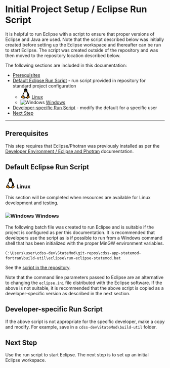 # Initial Project Setup / Eclipse Run Script #

It is helpful to run Eclipse with a script to ensure that proper versions of Eclipse and Java are used.
Note that the script described below
was initially created before setting up the Eclipse workspace and thereafter can be run to start Eclipse.
The script was created outside of the repository and was then moved to the repository location described below.

The following sections are included in this documentation:

* [Prerequisites](#prerequisites)
* [Default Eclipse Run Script](#default-eclipse-run-script) - run script provided in repository for standard project configuration
	+ ![Linux](../images/linux-32.png) [Linux](#linux)
	+ ![Windows](../images/windows-32.ico) [Windows](#windows)
* [Developer-specific Run Script](#developer-specific-run-script) - modify the default for a specific user
* [Next Step](#next-step)

--------------

## Prerequisites ##

This step requires that Eclipse/Photran was previously installed as per the [Developer Environment / Eclipse and Photran](../dev-env/eclipse.md) documentation.

## Default Eclipse Run Script ##

### ![Linux](../images/linux-32.png) Linux ###

This section will be completed when resources are available for Linux development and testing.

### ![Windows](../images/windows-32.ico) Windows ###

The following batch file was created to run Eclipse and is suitable if the project
is configured as per this documentation.
It is recommended that developers use the script as is if possible to run from a Windows command shell that has
been initialized with the proper MinGW environment variables.

```text
C:\Users\user\cdss-dev\StateMod\git-repos\cdss-app-statemod-fortran\build-util\eclipse\run-eclipse-statemod.bat
```

See the [script in the repository](https://github.com/OpenCDSS/cdss-app-statemod-fortran/blob/master/build-util/eclipse/run-eclipse-statemod-mingw.bat).

Note that the command line parameters passed to Eclipse are an alternative to changing the `eclipse.ini` file 
distributed with the Eclipse software.
If the above is not suitable, it is recommended that the above script is copied as a developer-specific version as described in the next section.

## Developer-specific Run Script ##

If the above script is not appropriate for the specific developer, make a copy and modify.
For example, save in a `cdss-dev\StateMod\build-util` folder.

## Next Step ##

Use the run script to start Eclipse.  The next step is to set up an initial Eclipse workspace.
